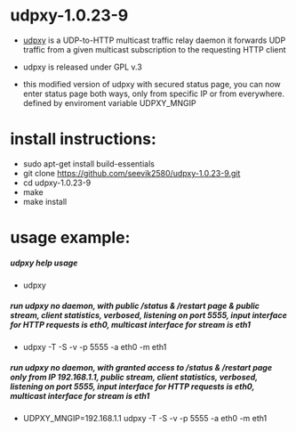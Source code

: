 # udpxy-1.0.23-9
- [udpxy](https://github.com/pcherenkov/udpxy) is a UDP-to-HTTP multicast traffic relay daemon it forwards UDP traffic from a given multicast subscription to the requesting HTTP client
- udpxy is released under GPL v.3

- this modified version of udpxy with secured status page, you can now enter status page both ways, only from specific IP or from everywhere. defined by enviroment variable UDPXY_MNGIP

# install instructions:
- sudo apt-get install build-essentials
- git clone https://github.com/seevik2580/udpxy-1.0.23-9.git
- cd udpxy-1.0.23-9
- make
- make install

# usage example:
##### udpxy help usage
- udpxy

##### run udpxy no daemon, with public /status & /restart page & public stream, client statistics, verbosed, listening on port 5555, input interface for HTTP requests is eth0, multicast interface for stream is eth1
- udpxy	-T -S -v -p 5555 -a eth0 -m eth1

##### run udpxy no daemon, with granted access to /status & /restart page only from IP 192.168.1.1, public stream, client statistics, verbosed, listening on port 5555, input interface for HTTP requests is eth0, multicast interface for stream is eth1
- UDPXY_MNGIP=192.168.1.1 udpxy	-T -S -v -p 5555 -a eth0 -m eth1

